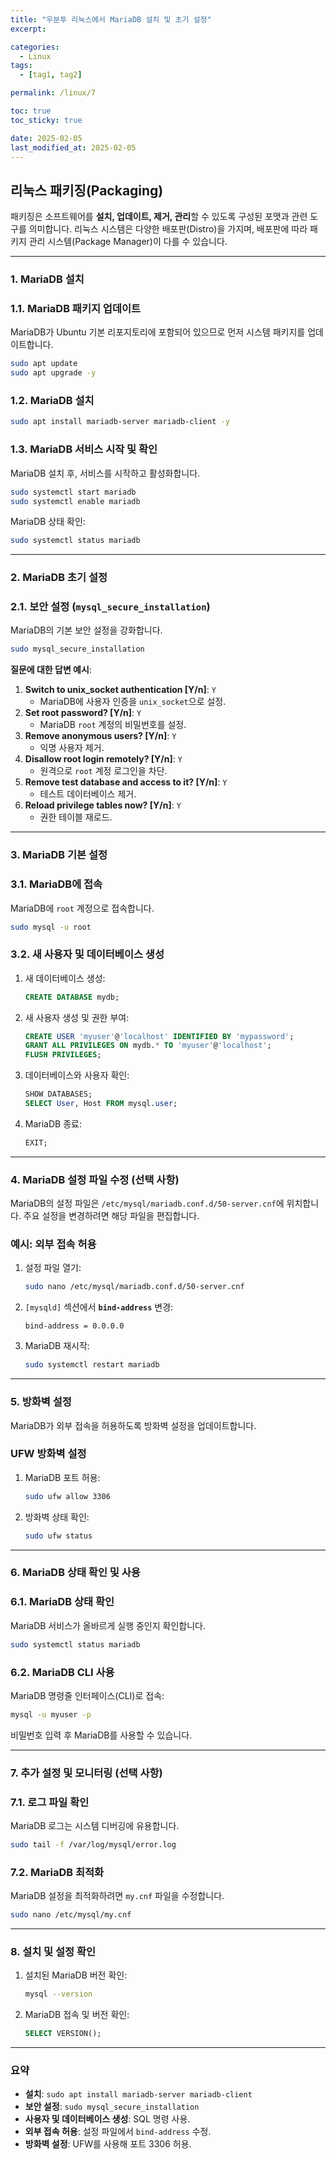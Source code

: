 ```yaml
---
title: "우분투 리눅스에서 MariaDB 설치 및 초기 설정"
excerpt: 

categories:
  - Linux
tags:
  - [tag1, tag2]

permalink: /linux/7

toc: true
toc_sticky: true

date: 2025-02-05
last_modified_at: 2025-02-05
---
```

## **리눅스 패키징(Packaging)**

패키징은 소프트웨어를 **설치, 업데이트, 제거, 관리**할 수 있도록 구성된 포맷과 관련 도구를 의미합니다. 리눅스 시스템은 다양한 배포판(Distro)을 가지며, 배포판에 따라 패키지 관리 시스템(Package Manager)이 다를 수 있습니다.

---

### **1. MariaDB 설치**

### **1.1. MariaDB 패키지 업데이트**

MariaDB가 Ubuntu 기본 리포지토리에 포함되어 있으므로 먼저 시스템 패키지를 업데이트합니다.

```bash
sudo apt update
sudo apt upgrade -y

```

### **1.2. MariaDB 설치**

```bash
sudo apt install mariadb-server mariadb-client -y

```

### **1.3. MariaDB 서비스 시작 및 확인**

MariaDB 설치 후, 서비스를 시작하고 활성화합니다.

```bash
sudo systemctl start mariadb
sudo systemctl enable mariadb

```

MariaDB 상태 확인:

```bash
sudo systemctl status mariadb

```

---

### **2. MariaDB 초기 설정**

### **2.1. 보안 설정 (`mysql_secure_installation`)**

MariaDB의 기본 보안 설정을 강화합니다.

```bash
sudo mysql_secure_installation

```

**질문에 대한 답변 예시**:

1. **Switch to unix_socket authentication [Y/n]**: `Y`
    - MariaDB에 사용자 인증을 `unix_socket`으로 설정.
2. **Set root password? [Y/n]**: `Y`
    - MariaDB `root` 계정의 비밀번호를 설정.
3. **Remove anonymous users? [Y/n]**: `Y`
    - 익명 사용자 제거.
4. **Disallow root login remotely? [Y/n]**: `Y`
    - 원격으로 `root` 계정 로그인을 차단.
5. **Remove test database and access to it? [Y/n]**: `Y`
    - 테스트 데이터베이스 제거.
6. **Reload privilege tables now? [Y/n]**: `Y`
    - 권한 테이블 재로드.

---

### **3. MariaDB 기본 설정**

### **3.1. MariaDB에 접속**

MariaDB에 `root` 계정으로 접속합니다.

```bash
sudo mysql -u root

```

### **3.2. 새 사용자 및 데이터베이스 생성**

1. 새 데이터베이스 생성:
    
    ```sql
    CREATE DATABASE mydb;
    
    ```
    
2. 새 사용자 생성 및 권한 부여:
    
    ```sql
    CREATE USER 'myuser'@'localhost' IDENTIFIED BY 'mypassword';
    GRANT ALL PRIVILEGES ON mydb.* TO 'myuser'@'localhost';
    FLUSH PRIVILEGES;
    
    ```
    
3. 데이터베이스와 사용자 확인:
    
    ```sql
    SHOW DATABASES;
    SELECT User, Host FROM mysql.user;
    
    ```
    
4. MariaDB 종료:
    
    ```sql
    EXIT;
    
    ```
    

---

### **4. MariaDB 설정 파일 수정 (선택 사항)**

MariaDB의 설정 파일은 `/etc/mysql/mariadb.conf.d/50-server.cnf`에 위치합니다. 주요 설정을 변경하려면 해당 파일을 편집합니다.

### **예시: 외부 접속 허용**

1. 설정 파일 열기:
    
    ```bash
    sudo nano /etc/mysql/mariadb.conf.d/50-server.cnf
    
    ```
    
2. `[mysqld]` 섹션에서 **`bind-address`** 변경:
    
    ```
    bind-address = 0.0.0.0
    
    ```
    
3. MariaDB 재시작:
    
    ```bash
    sudo systemctl restart mariadb
    
    ```
    

---

### **5. 방화벽 설정**

MariaDB가 외부 접속을 허용하도록 방화벽 설정을 업데이트합니다.

### **UFW 방화벽 설정**

1. MariaDB 포트 허용:
    
    ```bash
    sudo ufw allow 3306
    
    ```
    
2. 방화벽 상태 확인:
    
    ```bash
    sudo ufw status
    
    ```
    

---

### **6. MariaDB 상태 확인 및 사용**

### **6.1. MariaDB 상태 확인**

MariaDB 서비스가 올바르게 실행 중인지 확인합니다.

```bash
sudo systemctl status mariadb
```

### **6.2. MariaDB CLI 사용**

MariaDB 명령줄 인터페이스(CLI)로 접속:

```bash
mysql -u myuser -p

```

비밀번호 입력 후 MariaDB를 사용할 수 있습니다.

---

### **7. 추가 설정 및 모니터링 (선택 사항)**

### **7.1. 로그 파일 확인**

MariaDB 로그는 시스템 디버깅에 유용합니다.

```bash
sudo tail -f /var/log/mysql/error.log
```

### **7.2. MariaDB 최적화**

MariaDB 설정을 최적화하려면 `my.cnf` 파일을 수정합니다.

```bash
sudo nano /etc/mysql/my.cnf
```

---

### **8. 설치 및 설정 확인**

1. 설치된 MariaDB 버전 확인:
    
    ```bash
    mysql --version
    ```
    
2. MariaDB 접속 및 버전 확인:
    
    ```sql
    SELECT VERSION();
    ```
    

---

### **요약**

- **설치**: `sudo apt install mariadb-server mariadb-client`
- **보안 설정**: `sudo mysql_secure_installation`
- **사용자 및 데이터베이스 생성**: SQL 명령 사용.
- **외부 접속 허용**: 설정 파일에서 `bind-address` 수정.
- **방화벽 설정**: UFW를 사용해 포트 3306 허용.